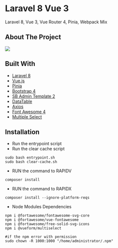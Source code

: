 # Laravel 8 Vue 3

Laravel 8, Vue 3, Vue Router 4, Pinia, Webpack Mix


<!-- ABOUT THE PROJECT -->
## About The Project
![](https://github.com/MigsGit/DocuApp/blob/v1/resources/content/images/4M.png)

## Built With

* [Laravel 8](https://laravel.com/docs/8.x/readme)
* [Vue.js](https://vuejs.org/)
* [Pinia](https://pinia.vuejs.org/)
* [Bootstrap 4](https://startbootstrap.com/template/sb-admin)
* [SB Admin Template 2](https://startbootstrap.com/theme/sb-admin-2)
* [DataTable](https://datatables.net/manual/vue)
* [Axios](https://github.com/axios/axios)
* [Font Awesome 4](https://fontawesome.com/)
* [Multiple Select](https://github.com/vueform/multiselect)
## Installation
* Run the entrypoint script
* Run the clear cache script
```
sudo bash entrypoint.sh
sudo bash clear-cache.sh
```
* RUN the command to RAPIDV
```
composer install
```
* RUN the command to RAPIDX
```
composer install --ignore-platform-reqs
```


* Node Modules Dependencies
```
npm i @fortawesome/fontawesome-svg-core
npm i @fortawesome/vue-fontawesome
npm i @fortawesome/free-solid-svg-icons
npm i @vueform/multiselect

#if the npm error with permission
sudo chown -R 1000:1000 "/home/administrator/.npm"
```
